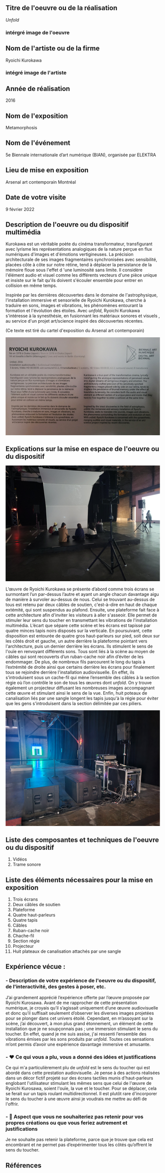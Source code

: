  ## Titre de l'oeuvre ou de la réalisation
 
 *Unfold*
 
 ### intérgré image de l'oeuvre 

 ## Nom de l'artiste ou de la firme
 
 Ryoichi Kurokawa
 
 ### intégré image de l'artiste

 ## Année de réalisation
 
 2016

 ## Nom de l'exposition 
 
 Metamorphosis
 
 ## Nom de l'événement
 
 5e Biennale internationale d’art numérique (BIAN), organisée par ELEKTRA
 
 ## Lieu de mise en exposition
 
 Arsenal art contemporain Montréal

 ## Date de votre visite
 
 9 février 2022

 ## Description de l'oeuvre ou du dispositif multimédia 
 
 Kurokawa est un véritable poète du cinéma transformateur, transfigurant avec lyrisme les représentations analogiques de la nature perçue en flux numériques d'images et d'émotions vertigineuses. La précision architecturale de ses images fragmentaires synchronisées avec sensibilité, placées côte à côte sur notre rétine, tend à déplacer la persistance de la mémoire floue sous l'effet d 'une luminosité sans limite. Il considère l'élément audio et visuel comme les différents vecteurs d'une pièce unique et insiste sur le fait qu'ils doivent s'écouler ensemble pour entrer en collision en même temps. 
 
 Inspirée par les dernières découvertes dans le domaine de l'astrophysique, l'installation immersive et sensorielle de Ryoichi Kurokawa, cherche à traduire en sons, images et vibrations, les phénomènes entourant la formation et l'évolution des étoiles. Avec *unfold*, Ryoichi Kurokawa s'intéresse à la synesthésie, en fusionnant les matériaux sonores et visuels , au service d'un projet art/science inspiré des découvertes récentes. 
 
 (Ce texte est tiré du cartel d'exposition du Arsenal art contemporain)
 
 ![image du cartel](medias/photo_du_cartel.jpg)

 ## Explications sur la mise en espace de l'oeuvre ou du dispositif 
 
 ![image de l'oeuvre](medias/photo_de_l_oeuvre.jpg)
 
 L’œuvre de Ryoichi Kurokawa se présente d’abord comme trois écrans se surmontant l’un par-dessus l’autre et ayant un angle chacun davantage aigu de manière à survoler au-dessus de nous. Celui se trouvant au-dessus de tous est retenu par deux câbles de soutien, c'est-à-dire en haut de chaque extémité, qui sont suspendus au plafond. Ensuite, une plateforme fait face à cette architecture afin d'inviter les visiteurs à aller s'asseoir. Elle permet de stimuler leur sens du toucher en transmettant les vibrations de l'installation multimédia. L’écart que sépare cette scène et les écrans est tapissé par quatre minces tapis noirs disposés sur la verticale. En poursuivant, cette disposition est entourée de quatre gros haut-parleurs sur pied, soit deux sur les côtés droit et gauche, un autre derrière la plateforme pointant vers l'architecture, puis un dernier derrière les écrans. Ils stimulent le sens de l'ouïe en renvoyant différents sons. Tous sont liés à la scène au moyen de câbles qui sont recouverts d’un ruban-cache noir afin d’éviter de les endommager. De plus, de nombreux fils parcourent le long du tapis à l’extrémité de droite ainsi que certains derrière les écrans pour finalement tous se rejoindre derrière l'installation audiovisuelle. En effet, ils s’introduisent sous un cache-fil qui mène l’ensemble des câbles à la section régie où l’on contrôle le son de tous les œuvres dont *unfold*. On y trouve également un projecteur diffusant les nombreuses images accompagnant cette œuvre et stimulant ainsi le sens de la vue. Enfin, huit poteaux de canalisation liés par une sangle longent les tapis jusqu'à la régie pour éviter que les gens s'introduisent dans la section délimitée par ces piliers.
 
 ![image de la regie](medias/photo_de_la_regie.jpg)

 ## Liste des composantes et techniques de l'oeuvre ou du dispositif 
 
 1. Vidéos
 2. Trame sonore

 ## Liste des éléments nécessaires pour la mise en exposition 
 
 1. Trois écrans
 2. Deux câbles de soutien
 3. Plateforme 
 4. Quatre haut-parleurs
 5. Quatre tapis
 6. Câbles
 7. Ruban-cache noir
 8. Chache-fil
 9. Section régie
 10. Projecteur
 11. Huit plateaux de canalisation attachés par une sangle

 ## Expérience vécue :

 ### - Description de votre expérience de l'oeuvre ou du dispositif, de l'interactivité, des gestes à poser, etc.
 
 J’ai grandement apprécié l’expérience offerte par l’œuvre proposée par Ryoichi Kurosawa. Avant de me rapprocher de cette présentation numérique, je croyais qu’il s’agissait uniquement d’une œuvre audiovisuelle et donc qu’il suffisait seulement d’observer les diverses images projetées pour se plonger dans cet univers étoilé. Cependant, en m’assoyant sur la scène, j’ai découvert, à mon plus grand étonnement, un élément de cette installation que je ne soupçonnais pas ; une immersion stimulant le sens du toucher. En effet, quand je me suis assise, j'ai ressenti l’ensemble des vibrations émises par les sons produits par *unfold*. Toutes ces sensations m’ont permis d’avoir une expérience davantage immersive et amusante.  

 ### - ❤️ Ce qui vous a plu, vous a donné des idées et justifications
 
 Ce qui m'a particulièrement plu de *unfold* est le sens du toucher qui est abordé dans cette prestation audiovisuelle. Je pense à des actions réalisées dans un décor fictif projeté sur des écrans tactiles munis d'haut-parleurs englobant l'utilisateur stimulant les mêmes sens que celui de l'œuvre de Ryoichi Kurosawa, soient l'ouïe, la vue et le toucher. Pour se déplacer, cela se ferait sur un tapis roulant multidirectionnel. Il est plutôt rare d'incorporer le sens du toucher à une œuvre ainsi je voudrais me mettre au défi de l'offrir.  

 ### - 🤔 Aspect que vous ne souhaiteriez pas retenir pour vos propres créations ou que vous feriez autrement et justifications
 
 Je ne souhaite pas retenir la plateforme, parce que je trouve que cela est encombrant et ne permet pas d’expérimenter tous les côtés qu’offrent le sens du toucher. 
 
 ## Références
 

